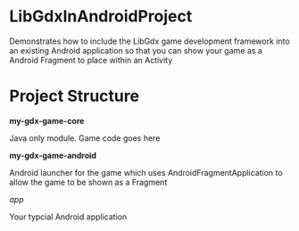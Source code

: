 # LibGdxInAndroidProject
Demonstrates how to include the LibGdx game development framework into an existing Android application so that you can show your game as a Android Fragment to place within an Activity

# Project Structure

**my-gdx-game-core**

Java only module. Game code goes here

**my-gdx-game-android**

Android launcher for the game which uses AndroidFragmentApplication to allow the game to be shown as a Fragment

*app*

Your typcial Android application

